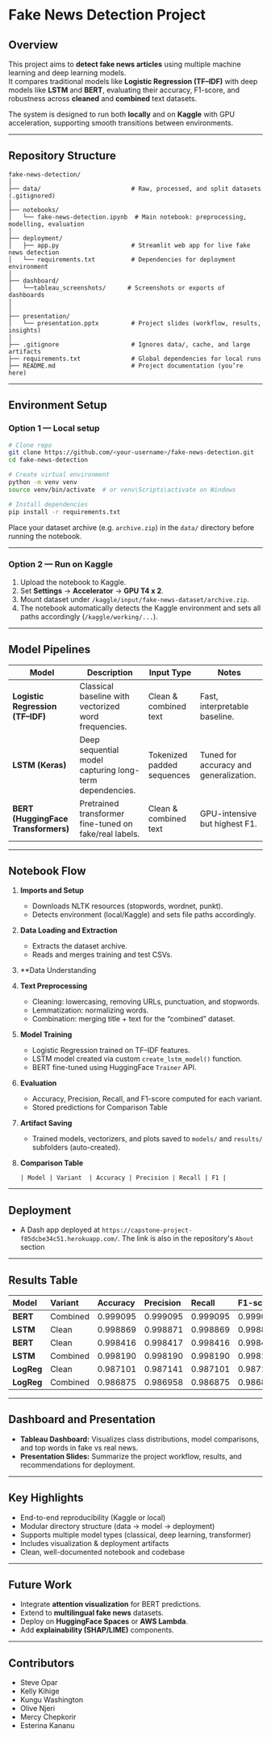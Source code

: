 # Fake News Detection Project

## Overview
This project aims to **detect fake news articles** using multiple machine learning and deep learning models.  
It compares traditional models like **Logistic Regression (TF–IDF)** with deep models like **LSTM** and **BERT**, evaluating their accuracy, F1-score, and robustness across **cleaned** and **combined** text datasets.

The system is designed to run both **locally** and on **Kaggle** with GPU acceleration, supporting smooth transitions between environments.

---

## Repository Structure

```
fake-news-detection/
│
├── data/                         # Raw, processed, and split datasets (.gitignored)
│
├── notebooks/
│   └── fake-news-detection.ipynb  # Main notebook: preprocessing, modelling, evaluation
│
├── deployment/
│   ├── app.py                    # Streamlit web app for live fake news detection
│   └── requirements.txt          # Dependencies for deployment environment
│
├── dashboard/
│   └──tableau_screenshots/      # Screenshots or exports of dashboards
│        
│
├── presentation/
│   └── presentation.pptx         # Project slides (workflow, results, insights)
│
├── .gitignore                    # Ignores data/, cache, and large artifacts
├── requirements.txt              # Global dependencies for local runs
├── README.md                     # Project documentation (you’re here)
```

---

## Environment Setup

### Option 1 — Local setup

```bash
# Clone repo
git clone https://github.com/<your-username>/fake-news-detection.git
cd fake-news-detection

# Create virtual environment
python -m venv venv
source venv/bin/activate  # or venv\Scripts\activate on Windows

# Install dependencies
pip install -r requirements.txt
```

Place your dataset archive (e.g. `archive.zip`) in the `data/` directory before running the notebook.

---

### Option 2 — Run on Kaggle

1. Upload the notebook to Kaggle.  
2. Set **Settings** → **Accelerator** → **GPU T4 x 2**.  
3. Mount dataset under `/kaggle/input/fake-news-dataset/archive.zip`.  
4. The notebook automatically detects the Kaggle environment and sets all paths accordingly (`/kaggle/working/...`).

---

##  Model Pipelines

| Model | Description | Input Type | Notes |
|-------|--------------|------------|-------|
| **Logistic Regression (TF–IDF)** | Classical baseline with vectorized word frequencies. | Clean & combined text | Fast, interpretable baseline. |
| **LSTM (Keras)** | Deep sequential model capturing long-term dependencies. | Tokenized padded sequences | Tuned for accuracy and generalization. |
| **BERT (HuggingFace Transformers)** | Pretrained transformer fine-tuned on fake/real labels. | Clean & combined text | GPU-intensive but highest F1. |

---

## Notebook Flow

1. **Imports and Setup**  
   - Downloads NLTK resources (stopwords, wordnet, punkt).  
   - Detects environment (local/Kaggle) and sets file paths accordingly.

2. **Data Loading and Extraction**  
   - Extracts the dataset archive.  
   - Reads and merges training and test CSVs.

3. **Data Understanding   

3. **Text Preprocessing**  
   - Cleaning: lowercasing, removing URLs, punctuation, and stopwords.  
   - Lemmatization: normalizing words.  
   - Combination: merging title + text for the “combined” dataset.

4. **Model Training**  
   - Logistic Regression trained on TF–IDF features.  
   - LSTM model created via custom `create_lstm_model()` function.  
   - BERT fine-tuned using HuggingFace `Trainer` API.

5. **Evaluation**  
   - Accuracy, Precision, Recall, and F1-score computed for each variant.  
   - Stored predictions for Comparison Table

6. **Artifact Saving**  
   - Trained models, vectorizers, and plots saved to `models/` and `results/` subfolders (auto-created).

7. **Comparison Table**
   ```text
   | Model | Variant  | Accuracy | Precision | Recall | F1 |

   ```
---

## Deployment
- A Dash app deployed at `https://capstone-project-f85dcbe34c51.herokuapp.com/`. The link is also in the repository's `About` section

---

## Results Table

| **Model** | **Variant** | **Accuracy** | **Precision** | **Recall** | **F1-score** |
|:-----------|:-------------|:-------------|:--------------|:------------|:--------------|
| **BERT** | Combined | 0.999095 | 0.999095 | 0.999095 | 0.999095 |
| **LSTM** | Clean | 0.998869 | 0.998871 | 0.998869 | 0.998868 |
| **BERT** | Clean | 0.998416 | 0.998417 | 0.998416 | 0.998416 |
| **LSTM** | Combined | 0.998190 | 0.998190 | 0.998190 | 0.998190 |
| **LogReg** | Clean | 0.987101 | 0.987141 | 0.987101 | 0.987103 |
| **LogReg** | Combined | 0.986875 | 0.986958 | 0.986875 | 0.986877 |

---

## Dashboard and Presentation

- **Tableau Dashboard:** Visualizes class distributions, model comparisons, and top words in fake vs real news.  
- **Presentation Slides:** Summarize the project workflow, results, and recommendations for deployment.

---

## Key Highlights

- End-to-end reproducibility (Kaggle or local)  
- Modular directory structure (data → model → deployment)  
- Supports multiple model types (classical, deep learning, transformer)  
- Includes visualization & deployment artifacts  
- Clean, well-documented notebook and codebase  

---

## Future Work

- Integrate **attention visualization** for BERT predictions.  
- Extend to **multilingual fake news** datasets.  
- Deploy on **HuggingFace Spaces** or **AWS Lambda**.  
- Add **explainability (SHAP/LIME)** components.

---

## Contributors
- Steve Opar
- Kelly Kihige
- Kungu Washington
- Olive Njeri
- Mercy Chepkorir
- Esterina Kananu